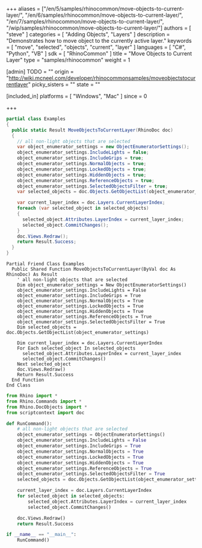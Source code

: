 +++
aliases = ["/en/5/samples/rhinocommon/move-objects-to-current-layer/", "/en/6/samples/rhinocommon/move-objects-to-current-layer/", "/en/7/samples/rhinocommon/move-objects-to-current-layer/", "/wip/samples/rhinocommon/move-objects-to-current-layer/"]
authors = [ "steve" ]
categories = [ "Adding Objects", "Layers" ]
description = "Demonstrates how to move object to the currently active layer."
keywords = [ "move", "selected", "objects", "current", "layer" ]
languages = [ "C#", "Python", "VB" ]
sdk = [ "RhinoCommon" ]
title = "Move Objects to Current Layer"
type = "samples/rhinocommon"
weight = 1

[admin]
TODO = ""
origin = "http://wiki.mcneel.com/developer/rhinocommonsamples/moveobjectstocurrentlayer"
picky_sisters = ""
state = ""

[included_in]
platforms = [ "Windows", "Mac" ]
since = 0

+++

<div class="codetab-content" id="cs">

```cs
partial class Examples
{
  public static Result MoveObjectsToCurrentLayer(RhinoDoc doc)
  {
    // all non-light objects that are selected
    var object_enumerator_settings = new ObjectEnumeratorSettings();
    object_enumerator_settings.IncludeLights = false;
    object_enumerator_settings.IncludeGrips = true;
    object_enumerator_settings.NormalObjects = true;
    object_enumerator_settings.LockedObjects = true;
    object_enumerator_settings.HiddenObjects = true;
    object_enumerator_settings.ReferenceObjects = true;
    object_enumerator_settings.SelectedObjectsFilter = true;
    var selected_objects = doc.Objects.GetObjectList(object_enumerator_settings);

    var current_layer_index = doc.Layers.CurrentLayerIndex;
    foreach (var selected_object in selected_objects)
    {
      selected_object.Attributes.LayerIndex = current_layer_index;
      selected_object.CommitChanges();
    }
    doc.Views.Redraw();
    return Result.Success;
  }
}
```

</div>


<div class="codetab-content" id="vb">

```vbnet
Partial Friend Class Examples
  Public Shared Function MoveObjectsToCurrentLayer(ByVal doc As RhinoDoc) As Result
	' all non-light objects that are selected
	Dim object_enumerator_settings = New ObjectEnumeratorSettings()
	object_enumerator_settings.IncludeLights = False
	object_enumerator_settings.IncludeGrips = True
	object_enumerator_settings.NormalObjects = True
	object_enumerator_settings.LockedObjects = True
	object_enumerator_settings.HiddenObjects = True
	object_enumerator_settings.ReferenceObjects = True
	object_enumerator_settings.SelectedObjectsFilter = True
	Dim selected_objects = doc.Objects.GetObjectList(object_enumerator_settings)

	Dim current_layer_index = doc.Layers.CurrentLayerIndex
	For Each selected_object In selected_objects
	  selected_object.Attributes.LayerIndex = current_layer_index
	  selected_object.CommitChanges()
	Next selected_object
	doc.Views.Redraw()
	Return Result.Success
  End Function
End Class
```

</div>


<div class="codetab-content" id="py">

```python
from Rhino import *
from Rhino.Commands import *
from Rhino.DocObjects import *
from scriptcontext import doc

def RunCommand():
    # all non-light objects that are selected
    object_enumerator_settings = ObjectEnumeratorSettings()
    object_enumerator_settings.IncludeLights = False
    object_enumerator_settings.IncludeGrips = True
    object_enumerator_settings.NormalObjects = True
    object_enumerator_settings.LockedObjects = True
    object_enumerator_settings.HiddenObjects = True
    object_enumerator_settings.ReferenceObjects = True
    object_enumerator_settings.SelectedObjectsFilter = True
    selected_objects = doc.Objects.GetObjectList(object_enumerator_settings)

    current_layer_index = doc.Layers.CurrentLayerIndex
    for selected_object in selected_objects:
        selected_object.Attributes.LayerIndex = current_layer_index
        selected_object.CommitChanges()

    doc.Views.Redraw()
    return Result.Success

if __name__ == "__main__":
    RunCommand()
```

</div>

